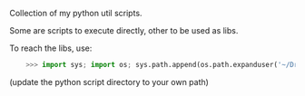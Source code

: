 
Collection of my python util scripts.

Some are scripts to execute directly, other to be used as libs.

To reach the libs, use:

```python
	>>> import sys; import os; sys.path.append(os.path.expanduser('~/DropBox/my/projects/python/'))
```

(update the python script directory to your own path)
